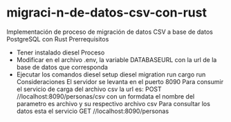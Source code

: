 # migraci-n-de-datos-csv-con-rust
 Implementación de proceso de migración de datos CSV a base de datos PostgreSQL con Rust
 Prerrequisitos
 - Tener instalado diesel
 Proceso
 - Modificar en el archivo .env, la variable DATABASEURL con la url de la base de datos que corresponda
 - Ejecutar los comandos 
 diesel setup
 diesel migration run
 cargo run
 Consideraciones
 El servidor se levanta en el puerto 8090
 Para consumir el servicio de carga del archivo csv la url es: POST //localhost:8090/personas/csv con un formdata el nombre del parametro es archivo y su respectivo archivo csv
 Para consultar los datos esta el servicio GET //localhost:8090/personas
 
